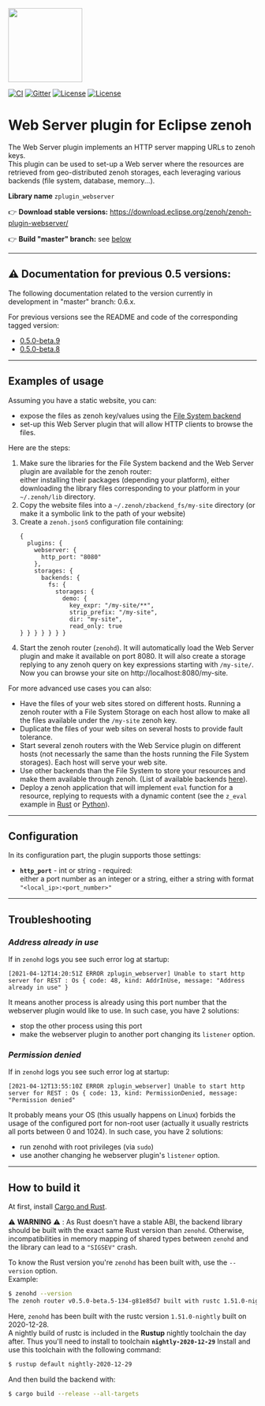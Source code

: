 <img src="http://zenoh.io/img/zenoh-dragon-small.png" width="150">

[![CI](https://github.com/eclipse-zenoh/zenoh-plugin-webserver/workflows/CI/badge.svg)](https://github.com/eclipse-zenoh/zenoh-plugin-webserver/actions?query=workflow%3A%22CI%22)
[![Gitter](https://badges.gitter.im/atolab/zenoh.svg)](https://gitter.im/atolab/zenoh?utm_source=badge&utm_medium=badge&utm_campaign=pr-badge)
[![License](https://img.shields.io/badge/License-EPL%202.0-blue)](https://choosealicense.com/licenses/epl-2.0/)
[![License](https://img.shields.io/badge/License-Apache%202.0-blue.svg)](https://opensource.org/licenses/Apache-2.0)

# Web Server plugin for Eclipse zenoh

The Web Server plugin implements an HTTP server mapping URLs to zenoh keys.  
This plugin can be used to set-up a Web server where the resources are retrieved from geo-distributed
zenoh storages, each leveraging various backends (file system, database, memory...).

**Library name** `zplugin_webserver`

:point_right: **Download stable versions:** https://download.eclipse.org/zenoh/zenoh-plugin-webserver/

:point_right: **Build "master" branch:** see [below](#How-to-build-it)

-------------------------------
## :warning: Documentation for previous 0.5 versions:
The following documentation related to the version currently in development in "master" branch: 0.6.x.

For previous versions see the README and code of the corresponding tagged version:
 - [0.5.0-beta.9](https://github.com/eclipse-zenoh/zenoh-plugin-webserver/tree/0.5.0-beta.9#readme)
 - [0.5.0-beta.8](https://github.com/eclipse-zenoh/zenoh-plugin-webserver/tree/0.5.0-beta.8#readme)

-------------------------------
## **Examples of usage**

Assuming you have a static website, you can:
 - expose the files as zenoh key/values using the [File System backend](https://github.com/eclipse-zenoh/zenoh-backend-filesystem)
 - set-up this Web Server plugin that will allow HTTP clients to browse the files.

Here are the steps:
 1. Make sure the libraries for the File System backend and the Web Server plugin are available for the zenoh router:  
    either installing their packages (depending your platform), either downloading the library files corresponding
    to your platform in your `~/.zenoh/lib` directory.
 2. Copy the website files into a `~/.zenoh/zbackend_fs/my-site` directory (or make it a symbolic link to the path of your website)
 3. Create a `zenoh.json5` configuration file containing:
    ```json5
    {
      plugins: {
        webserver: {
          http_port: "8080"
        },
        storages: {
          backends: {
            fs: {
              storages: {
                demo: {
                  key_expr: "/my-site/**",
                  strip_prefix: "/my-site",
                  dir: "my-site",
                  read_only: true
    } } } } } } }
    ```
 4. Start the zenoh router (`zenohd`). It will automatically load the Web Server plugin and make it available on port 8080. It will also create a storage replying to any zenoh query on key expressions starting with `/my-site/`.  
 Now you can browse your site on http://localhost:8080/my-site.


For more advanced use cases you can also:
 - Have the files of your web sites stored on different hosts. Running a zenoh router with a File System Storage on
   each host allow to make all the files available under the `/my-site` zenoh key.
 - Duplicate the files of your web sites on several hosts to provide fault tolerance.
 - Start several zenoh routers with the Web Service plugin on different hosts (not necessarly the same than the
   hosts running the File System storages). Each host will serve your web site.
 - Use other backends than the File System to store your resources and make them available through zenoh.
   (List of available backends [here](http://zenoh.io/docs/manual/backends-list/)).
 - Deploy a zenoh application that will implement `eval` function for a resource, replying to requests with a
   dynamic content (see the `z_eval` example in
   [Rust](https://github.com/eclipse-zenoh/zenoh/blob/master/zenoh/examples/zenoh/z_eval.rs) or
   [Python](https://github.com/eclipse-zenoh/zenoh-python/blob/master/examples/zenoh/z_eval.py)).

-------------------------------
## **Configuration**

In its configuration part, the plugin supports those settings:
 - **`http_port`** - int or string - required:  
   either a port number as an integer or a string, either a string with format `"<local_ip>:<port_number>"`

-------------------------------
## **Troubleshooting**

### *Address already in use*
If in `zenohd` logs you see such error log at startup:
```
[2021-04-12T14:20:51Z ERROR zplugin_webserver] Unable to start http server for REST : Os { code: 48, kind: AddrInUse, message: "Address already in use" }
```
It means another process is already using this port number that the webserver plugin would like to use.
In such case, you have 2 solutions:
 - stop the other process using this port
 - make the webserver plugin to another port changing its `listener` option.

### *Permission denied*
If in `zenohd` logs you see such error log at startup:
```
[2021-04-12T13:55:10Z ERROR zplugin_webserver] Unable to start http server for REST : Os { code: 13, kind: PermissionDenied, message: "Permission denied" 
```
It probably means your OS (this usually happens on Linux) forbids the usage of the configured port for non-root user (actually it usually restricts all ports between 0 and 1024).
In such case, you have 2 solutions:
 - run zenohd with root privileges (via `sudo`)
 - use another changing he webserver plugin's `listener` option.

-------------------------------
## **How to build it**

At first, install [Cargo and Rust](https://doc.rust-lang.org/cargo/getting-started/installation.html). 

:warning: **WARNING** :warning: : As Rust doesn't have a stable ABI, the backend library should be
built with the exact same Rust version than `zenohd`. Otherwise, incompatibilities in memory mapping
of shared types between `zenohd` and the library can lead to a `"SIGSEV"` crash.

To know the Rust version you're `zenohd` has been built with, use the `--version` option.  
Example:
```bash
$ zenohd --version
The zenoh router v0.5.0-beta.5-134-g81e85d7 built with rustc 1.51.0-nightly (2987785df 2020-12-28)
```
Here, `zenohd` has been built with the rustc version `1.51.0-nightly` built on 2020-12-28.  
A nightly build of rustc is included in the **Rustup** nightly toolchain the day after.
Thus you'll need to install to toolchain **`nightly-2020-12-29`**
Install and use this toolchain with the following command:

```bash
$ rustup default nightly-2020-12-29
```

And then build the backend with:

```bash
$ cargo build --release --all-targets
```
